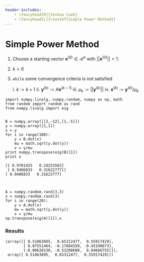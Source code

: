 ```yaml
---
header-includes:
    - \fancyhead[R]{Joshua Cook}
    - \fancyhead[L]{\textbf{Simple Power Method}}
--- 
```


# Simple Power Method

1. Choose a starting vector $\mathbf{x}^{(0)}\in\mathcal{R}^n$ with
$||\mathbf{x}^{(0)}||=1$.
2. $k=0$
3. `while` some convergence criteria is not satisfied

    i. $k:=k+1$
    ii. $\mathbf{y}^{(k)}:=A\mathbf{x}^{(k-1)}$
    iii. $\mu_k:=||\mathbf{y}^{(k)}||$
    iv. $\mathbf{x}^{(k)}:=\mathbf{y}^{(k)}/\mu_k$


~~~
import numpy.linalg, numpy.random, numpy as np, math
from random import random as rand
from numpy.linalg import eig


B = numpy.array([[2,-12],[1,-5]])
y = numpy.array([1,1])
x = y
for i in range(100):
    y = B.dot(x)
    mu = math.sqrt(y.dot(y))
    x = y/mu
print numpy.transpose(eig(B)[1])
print x

[[ 0.9701425   0.24253563]
 [ 0.9486833   0.31622777]]
[ 0.9486833   0.31622777]



A = numpy.random.rand(3,3)
x = numpy.random.rand(3)
for i in range(20):
    y = A.dot(x)
    mu = math.sqrt(y.dot(y))
    x = y/mu
np.transpose(eig(A)[1]),x
~~~



### Results
~~~
(array([[ 0.51063895,  0.65312477,  0.55917429],
        [ 0.87551464, -0.17084359, -0.45198073],
        [-0.00620138, -0.53208609,  0.84666755]]),
 array([ 0.51063895,  0.65312477,  0.55917429]))
~~~



